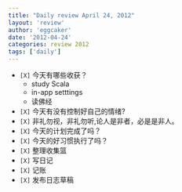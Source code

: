 ```yaml
---
title: "Daily review April 24, 2012" 
layout: 'review'
author: 'eggcaker'
date: '2012-04-24'
categories: review 2012
tags: ['daily']
---
```



  * `[X]` 今天有哪些收获？ 
    * study Scala 
    * in-app setttings 
    * 读佛经 
  * `[X]` 今天有没有控制好自己的情绪? 
  * `[X]` 非礼勿视，非礼勿听,论人是非者，必是是非人。 
  * `[X]` 今天的计划完成了吗？ 
  * `[X]` 今天的好习惯执行了吗？ 
  * `[X]` 整理收集篮 
  * `[X]` 写日记 
  * `[X]` 记账 
  * `[X]` 发布日志草稿 

